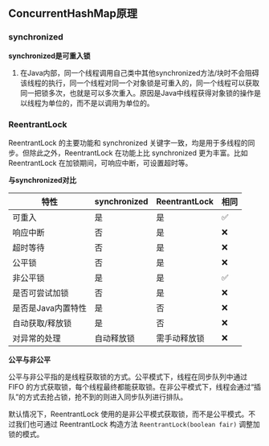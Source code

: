 ## ConcurrentHashMap原理

### synchronized

**synchronized是可重入锁**

1. 在Java内部，同一个线程调用自己类中其他synchronized方法/块时不会阻碍该线程的执行，同一个线程对同一个对象锁是可重入的，同一个线程可以获取同一把锁多次，也就是可以多次重入。原因是Java中线程获得对象锁的操作是以线程为单位的，而不是以调用为单位的。

### ReentrantLock

ReentrantLock 的主要功能和 synchronized 关键字一致，均是用于多线程的同步。但除此之外，ReentrantLock 在功能上比 synchronized 更为丰富。比如 ReentrantLock 在加锁期间，可响应中断，可设置超时等。

**与synchronized对比**

| 特性               | synchronized | ReentrantLock | 相同               |
| ------------------ | ------------ | ------------- | ------------------ |
| 可重入             | 是           | 是            | :white_check_mark: |
| 响应中断           | 否           | 是            | :x:                |
| 超时等待           | 否           | 是            | :x:                |
| 公平锁             | 否           | 是            | :x:                |
| 非公平锁           | 是           | 是            | :white_check_mark: |
| 是否可尝试加锁     | 否           | 是            | :x:                |
| 是否是Java内置特性 | 是           | 否            | :x:                |
| 自动获取/释放锁    | 是           | 否            | :x:                |
| 对异常的处理       | 自动释放锁   | 需手动释放锁  | :x:                |

**公平与非公平**

公平与非公平指的是线程获取锁的方式。公平模式下，线程在同步队列中通过 FIFO 的方式获取锁，每个线程最终都能获取锁。在非公平模式下，线程会通过“插队”的方式去抢占锁，抢不到的则进入同步队列进行排队。

默认情况下，ReentrantLock 使用的是非公平模式获取锁，而不是公平模式。不过我们也可通过 ReentrantLock 构造方法 `ReentrantLock(boolean fair)` 调整加锁的模式。